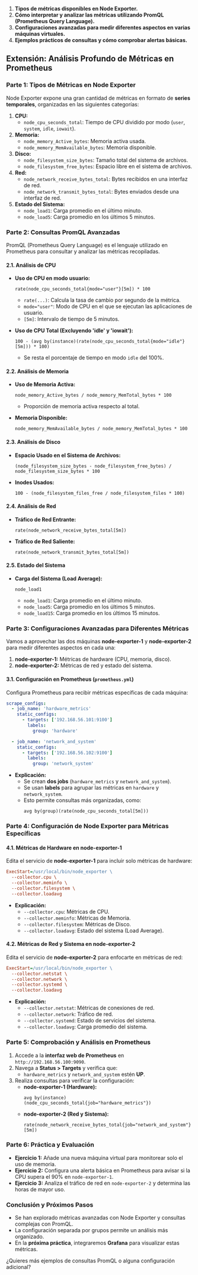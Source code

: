 1. **Tipos de métricas disponibles en Node Exporter.**  
2. **Cómo interpretar y analizar las métricas utilizando PromQL (Prometheus Query Language).**  
3. **Configuraciones avanzadas para medir diferentes aspectos en varias máquinas virtuales.**  
4. **Ejemplos prácticos de consultas y cómo comprobar alertas básicas.**



## **Extensión: Análisis Profundo de Métricas en Prometheus**



### **Parte 1: Tipos de Métricas en Node Exporter**
Node Exporter expone una gran cantidad de métricas en formato de **series temporales**, organizadas en las siguientes categorías:

1. **CPU:** 
   - `node_cpu_seconds_total`: Tiempo de CPU dividido por modo (`user`, `system`, `idle`, `iowait`).
2. **Memoria:** 
   - `node_memory_Active_bytes`: Memoria activa usada.
   - `node_memory_MemAvailable_bytes`: Memoria disponible.
3. **Disco:** 
   - `node_filesystem_size_bytes`: Tamaño total del sistema de archivos.
   - `node_filesystem_free_bytes`: Espacio libre en el sistema de archivos.
4. **Red:** 
   - `node_network_receive_bytes_total`: Bytes recibidos en una interfaz de red.
   - `node_network_transmit_bytes_total`: Bytes enviados desde una interfaz de red.
5. **Estado del Sistema:**
   - `node_load1`: Carga promedio en el último minuto.
   - `node_load5`: Carga promedio en los últimos 5 minutos.



### **Parte 2: Consultas PromQL Avanzadas**
PromQL (Prometheus Query Language) es el lenguaje utilizado en Prometheus para consultar y analizar las métricas recopiladas.

#### **2.1. Análisis de CPU**
- **Uso de CPU en modo usuario:**
    ```promql
    rate(node_cpu_seconds_total{mode="user"}[5m]) * 100
    ```
    - `rate(...)`: Calcula la tasa de cambio por segundo de la métrica.
    - `mode="user"`: Modo de CPU en el que se ejecutan las aplicaciones de usuario.
    - `[5m]`: Intervalo de tiempo de 5 minutos.

- **Uso de CPU Total (Excluyendo 'idle' y 'iowait'):**
    ```promql
    100 - (avg by(instance)(rate(node_cpu_seconds_total{mode="idle"}[5m])) * 100)
    ```
    - Se resta el porcentaje de tiempo en modo `idle` del 100%.

#### **2.2. Análisis de Memoria**
- **Uso de Memoria Activa:**
    ```promql
    node_memory_Active_bytes / node_memory_MemTotal_bytes * 100
    ```
    - Proporción de memoria activa respecto al total.

- **Memoria Disponible:**
    ```promql
    node_memory_MemAvailable_bytes / node_memory_MemTotal_bytes * 100
    ```

#### **2.3. Análisis de Disco**
- **Espacio Usado en el Sistema de Archivos:**
    ```promql
    (node_filesystem_size_bytes - node_filesystem_free_bytes) / node_filesystem_size_bytes * 100
    ```

- **Inodes Usados:**
    ```promql
    100 - (node_filesystem_files_free / node_filesystem_files * 100)
    ```

#### **2.4. Análisis de Red**
- **Tráfico de Red Entrante:**
    ```promql
    rate(node_network_receive_bytes_total[5m])
    ```

- **Tráfico de Red Saliente:**
    ```promql
    rate(node_network_transmit_bytes_total[5m])
    ```

#### **2.5. Estado del Sistema**
- **Carga del Sistema (Load Average):**
    ```promql
    node_load1
    ```
    - `node_load1`: Carga promedio en el último minuto.
    - `node_load5`: Carga promedio en los últimos 5 minutos.
    - `node_load15`: Carga promedio en los últimos 15 minutos.



### **Parte 3: Configuraciones Avanzadas para Diferentes Métricas**
Vamos a aprovechar las dos máquinas **node-exporter-1** y **node-exporter-2** para medir diferentes aspectos en cada una:

1. **node-exporter-1:** Métricas de hardware (CPU, memoria, disco).
2. **node-exporter-2:** Métricas de red y estado del sistema.

#### **3.1. Configuración en Prometheus (`prometheus.yml`)**
Configura Prometheus para recibir métricas específicas de cada máquina:

```yaml
scrape_configs:
  - job_name: 'hardware_metrics'
    static_configs:
      - targets: ['192.168.56.101:9100']
        labels:
          group: 'hardware'

  - job_name: 'network_and_system'
    static_configs:
      - targets: ['192.168.56.102:9100']
        labels:
          group: 'network_system'
```

- **Explicación:**
  - Se crean **dos jobs** (`hardware_metrics` y `network_and_system`).
  - Se usan **labels** para agrupar las métricas en `hardware` y `network_system`.
  - Esto permite consultas más organizadas, como:
    ```promql
    avg by(group)(rate(node_cpu_seconds_total[5m]))
    ```



### **Parte 4: Configuración de Node Exporter para Métricas Específicas**

#### **4.1. Métricas de Hardware en node-exporter-1**
Edita el servicio de **node-exporter-1** para incluir solo métricas de hardware:

```ini
ExecStart=/usr/local/bin/node_exporter \
  --collector.cpu \
  --collector.meminfo \
  --collector.filesystem \
  --collector.loadavg
```

- **Explicación:**
  - `--collector.cpu`: Métricas de CPU.
  - `--collector.meminfo`: Métricas de Memoria.
  - `--collector.filesystem`: Métricas de Disco.
  - `--collector.loadavg`: Estado del sistema (Load Average).



#### **4.2. Métricas de Red y Sistema en node-exporter-2**
Edita el servicio de **node-exporter-2** para enfocarte en métricas de red:

```ini
ExecStart=/usr/local/bin/node_exporter \
  --collector.netstat \
  --collector.network \
  --collector.systemd \
  --collector.loadavg
```

- **Explicación:**
  - `--collector.netstat`: Métricas de conexiones de red.
  - `--collector.network`: Tráfico de red.
  - `--collector.systemd`: Estado de servicios del sistema.
  - `--collector.loadavg`: Carga promedio del sistema.



### **Parte 5: Comprobación y Análisis en Prometheus**
1. Accede a la **interfaz web de Prometheus** en `http://192.168.56.100:9090`.
2. Navega a **Status > Targets** y verifica que:
   - `hardware_metrics` y `network_and_system` estén **UP**.
3. Realiza consultas para verificar la configuración:
    - **node-exporter-1 (Hardware):**
      ```promql
      avg by(instance)(node_cpu_seconds_total{job="hardware_metrics"})
      ```
    - **node-exporter-2 (Red y Sistema):**
      ```promql
      rate(node_network_receive_bytes_total{job="network_and_system"}[5m])
      ```



### **Parte 6: Práctica y Evaluación**
- **Ejercicio 1:** Añade una nueva máquina virtual para monitorear solo el uso de memoria.
- **Ejercicio 2:** Configura una alerta básica en Prometheus para avisar si la CPU supera el 90% en `node-exporter-1`.
- **Ejercicio 3:** Analiza el tráfico de red en `node-exporter-2` y determina las horas de mayor uso.



### **Conclusión y Próximos Pasos**
- Se han explorado métricas avanzadas con Node Exporter y consultas complejas con PromQL.
- La configuración separada por grupos permite un análisis más organizado.
- En la **próxima práctica**, integraremos **Grafana** para visualizar estas métricas.

¿Quieres más ejemplos de consultas PromQL o alguna configuración adicional?